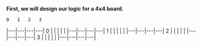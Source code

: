 
**First, we will design our logic for a 4x4 board.**


    0   1   2   3
  |---|---|---|---|
0 |   |   |   |   |
  |---|---|---|---|
1 |   |   |   |   |
  |---|---|---|---|
2 |   |   |   |   |
  |---|---|---|---|
3 |   |   |   |   |
  |---|---|---|---|
